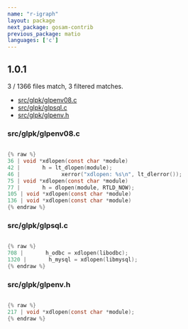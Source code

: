 ```yaml
---
name: "r-igraph"
layout: package
next_package: gosam-contrib
previous_package: matio
languages: ['c']
---
```

## 1.0.1
3 / 1366 files match, 3 filtered matches.

 - [src/glpk/glpenv08.c](#srcglpkglpenv08c)
 - [src/glpk/glpsql.c](#srcglpkglpsqlc)
 - [src/glpk/glpenv.h](#srcglpkglpenvh)

### src/glpk/glpenv08.c

```c

{% raw %}
36 | void *xdlopen(const char *module)
42 |       h = lt_dlopen(module);
46 |             xerror("xdlopen: %s\n", lt_dlerror());
75 | void *xdlopen(const char *module)
77 |       h = dlopen(module, RTLD_NOW);
105 | void *xdlopen(const char *module)
136 | void *xdlopen(const char *module)
{% endraw %}

```
### src/glpk/glpsql.c

```c

{% raw %}
708 |       h_odbc = xdlopen(libodbc);
1320 |       h_mysql = xdlopen(libmysql);
{% endraw %}

```
### src/glpk/glpenv.h

```c

{% raw %}
217 | void *xdlopen(const char *module);
{% endraw %}

```